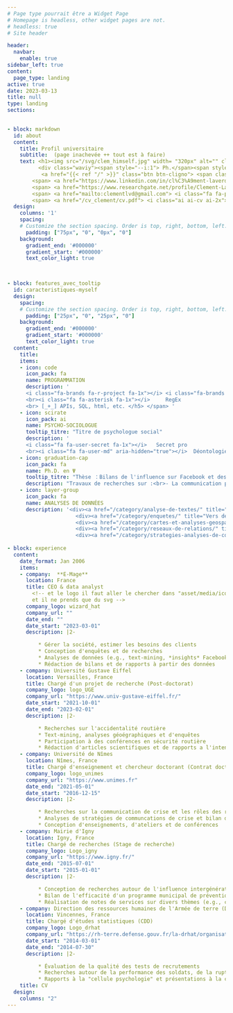 ```yaml
---
# Page type pourrait être a Widget Page 
# Homepage is headless, other widget pages are not.
# headless: true
# Site header

header:
  navbar:
    enable: true
sidebar_left: true
content: 
  page_type: landing
active: true
date: 2023-03-13
title: null
type: landing
sections:

           
- block: markdown
  id: about
  content:
    title: Profil universitaire
    subtitle:  (page inachevée ++ tout est à faire)
    text: <h1><img src="/svg/clem_himself.jpg" width= "320px" alt="" class="float-left" id = "myself_picture">  Clément L. <br>
          <div class="waviy"><span style="--i:1"> Ph.</span><span style="--i:2">D.</span></div>   
           <a href="{{< ref "/" >}}" class="btn btn-cligno"> <span class='gray-emoji'>🧙</span> Voir la page pro E-MAGE consulting</a></h1> <br>
        <span> <a href="https://www.linkedin.com/in/cl%C3%A9ment-laverdet-503879188/"><i class="fab fa-linkedin fa-2x"></i></a> </span>
        <span> <a href="https://www.researchgate.net/profile/Clement-Laverdet/"> <i class="ai inverted-image ai-researchgate ai-2x"></i></a> </span> 
        <span> <a href="mailto:clementlvd@gmail.com"> <i class="fa fa-paper-plane fa-2x"></i></a> </span>   clementlvd@gmail.com
        <span> <a href="/cv_clement/cv.pdf"> <i class="ai ai-cv ai-2x"></i></a> </span> 
  design:
    columns: '1'  
    spacing:
    # Customize the section spacing. Order is top, right, bottom, left.
      padding: ["75px", "0", "0px", "0"] 
    background:
      gradient_end: '#000000'
      gradient_start: '#000000'
      text_color_light: true
      


- block: features_avec_tooltip 
  id: caracteristiques-myself
  design:
    spacing:
    # Customize the section spacing. Order is top, right, bottom, left.
      padding: ["25px", "0", "25px", "0"]
    background:
      gradient_end: '#000000'
      gradient_start: '#000000'
      text_color_light: true
  content:
    title:
    items:
    - icon: code
      icon_pack: fa
      name: PROGRAMMATION
      description: '
      <i class="fa-brands fa-r-project fa-1x"></i> <i class="fa-brands fa-python fa-1x"></i>   R & Python
      <br><i class="fa fa-asterisk fa-1x"></i>     RegEx      
      <br> [_+_] APIs, SQL, html, etc. </h5> </span> '
    - icon: scirate
      icon_pack: ai
      name: PSYCHO-SOCIOLOGUE
      tooltip_titre: "Titre de psychologue social"
      description: '
      <i class="fa fa-user-secret fa-1x"></i>   Secret pro     
      <br><i class="fa fa-user-md" aria-hidden="true"></i>  Déontologie'
    - icon: graduation-cap
      icon_pack: fa
      name: Ph.D. en Ψ
      tooltip_titre: "Thèse ：Bilans de l'influence sur Facebook et des rôles des communications et de Facebook pendant les crises <br> <a href='theses.hal.science/tel-03457426'> Voir cette thèse en ligne </a>"  
      description: "Travaux de recherches sur :<br>- La communication préventive<br>- La communication de crise<br>-Les accidents de la route<br>- Les crises politiques, catastrophes naturelles, accidents majeurs et conflits"
    - icon: layer-group
      icon_pack: fa
      name: ANALYSES DE DONNÉES
      description: '<div><a href="/category/analyse-de-textes/" title="Vers des exemples"> Textes <i class="fa fa-file-text" fa-1x></i></a></div>
                      <div><a href="/category/enquetes/" title="Vers des exemples"> Enquêtes & questionnaires <i class="fa fa-check" fa-1x></i></a></div>
                      <div><a href="/category/cartes-et-analyses-geospatiales/" title="Vers des exemples"> Cartes <i class="fa fa-map" fa-1x></i></a></div>
                      <div><a href="/category/reseaux-de-relations/" title="Vers des exemples"> Réseaux <img src="/media/icons/network.png" width="15px" height="15" class="inverted-image"> </a></div>
                      <div><a href="/category/strategies-analyses-de-communications/" title="Vers des exemples"> Analyse des communications <i class="fa fa-commenting" fa-1x></i></a></div> '
      
- block: experience
  content:
    date_format: Jan 2006
    items:
    - company:  **E-Mage**
      location: France
      title: CEO & data analyst
        <!-- et le logo il faut aller le chercher dans "asset/media/icons/brands" (wtf)
        et il ne prends que du svg -->
      company_logo: wizard_hat
      company_url: ""
      date_end: ""
      date_start: "2023-03-01"
      description: |2-

          * Gérer la société, estimer les besoins des clients
          * Conception d'enquêtes et de recherches
          * Analyses de données (e.g., text-mining, *insights* Facebook)
          * Rédaction de bilans et de rapports à partir des données
    - company: Université Gustave Eiffel
      location: Versailles, France
      title: Chargé d'un projet de recherche (Post-doctorat)
      company_logo: logo_UGE
      company_url: "https://www.univ-gustave-eiffel.fr/"
      date_start: "2021-10-01"
      date_end: "2023-02-01"
      description: |2-

          * Recherches sur l'accidentalité routière
          * Text-mining, analyses géoégraphiques et d'enquêtes
          * Participation à des conférences en sécurité routière
          * Rédaction d'articles scientifiques et de rapports a l'intention du ministère de l'Intérieur
    - company: Université de Nîmes
      location: Nîmes, France
      title: Chargé d'enseignement et chercheur doctorant (Contrat doctoral)
      company_logo: logo_unimes
      company_url: "https://www.unimes.fr"
      date_end: "2021-05-01"
      date_start: "2016-12-15"
      description: |2-

          * Recherches sur la communication de crise et les rôles des réseaux sociaux numériques pendant les crises
          * Analyses de stratégies de communcations de crise et bilan des rôles du discours journalistique (300 sources sur les 10 dernières années)
          * Conception d'enseignements, d'ateliers et de conférences
    - company: Mairie d'Igny
      location: Igny, France
      title: Chargé de recherches (Stage de recherche)
      company_logo: Logo_igny
      company_url: "https://www.igny.fr/"
      date_end: "2015-07-01"
      date_start: "2015-01-01" 
      description: |2-

          * Conception de recherches autour de l'influence intergénérationnelle (enseignants en primaire → enfants → parents)
          * Bilan de l'efficacité d'un programme municipal de préventions en milieu scolaire
          * Réalisation de notes de services sur divers thèmes (e.g., conséquences psychologiques de l'extinction de l'éclairage public)
    - company: Direction des ressources humaines de l'Armée de terre (DRHAT)
      location: Vincennes, France
      title: Chargé d'études statistiques (CDD)
      company_logo: Logo_drhat
      company_url: "https://rh-terre.defense.gouv.fr/la-drhat/organisation"
      date_start: "2014-03-01"
      date_end: "2014-07-30" 
      description: |2-

          * Évaluation de la qualité des tests de recrutements
          * Recherches autour de la performance des soldats, de la rupture de contrat, etc.
          * Rapports à la "cellule psychologie" et présentations à la cours des comptes
    title: CV
  design:
    columns: "2"
---
```

